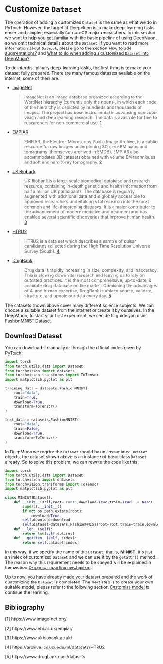 # Customize `Dataset`

The operation of adding a customized `Dataset` is the same as what we do in PyTorch. However, the target of DeepMuon is to make deep-learning tasks easier and simpler, especially for non-CS major researchers. In this section we want to help you get familiar with the basic pipeline of using DeepMuon, so we omit technical details about the `Dataset`. If you want to read more information about `Dataset`, please go to the section [How to add augmentations?](https://airscker.github.io/DeepMuon/tutorials/index.html#/dataset/augment) and [What to do when adding a customized `Dataset` into DeepMuon?](https://airscker.github.io/DeepMuon/tutorials/index.html#/dataset/dataset)

To do interdisciplinary deep-learning tasks, the first thing is to make your dataset fully prepared. There are many famous datasets available on the internet, some of them are:
- [ImageNet](https://www.image-net.org/)

    > ImageNet is an image database organized according to the WordNet hierarchy (currently only the nouns), in which each node of the hierarchy is depicted by hundreds and thousands of images. The project has been instrumental in advancing computer vision and deep learning research. The data is available for free to researchers for non-commercial use. [1](#ref1)
- [EMPIAR](https://www.ebi.ac.uk/empiar/)

    > EMPIAR, the Electron Microscopy Public Image Archive, is a public resource for raw images underpinning 3D cryo-EM maps and tomograms (themselves archived in EMDB). EMPIAR also accommodates 3D datasets obtained with volume EM techniques and soft and hard X-ray tomography. [2](#ref2)

- [UK Biobank](https://www.ukbiobank.ac.uk/)

    > UK Biobank is a large-scale biomedical database and research resource, containing in-depth genetic and health information from half a million UK participants. The database is regularly augmented with additional data and is globally accessible to approved researchers undertaking vital research into the most common and life-threatening diseases. It is a major contributor to the advancement of modern medicine and treatment and has enabled several scientific discoveries that improve human health. [3](#ref3)

- [HTRU2](https://archive.ics.uci.edu/ml/datasets/HTRU2)

    > HTRU2 is a data set which describes a sample of pulsar candidates collected during the High Time Resolution Universe Survey (South). [4](#ref4)

- [DrugBank](https://www.drugbank.com/datasets)

    > Drug data is rapidly increasing In size, complexity, and inaccuracy. This is slowing down vital research and leaving us to rely on outdated practices. It is the most comprehensive, up-to-date, & accurate drug database on the market. Combining the advantages of AI and human expertise, DrugBank is able to source, validate, structure, and update our data every day. [5](#ref5)

The datasets shown above cover many different science subjects. We can choose a suitable dataset from the internet or create it by ourselves. In the DeepMuon, to start your first experiment, we decide to guide you using [FashionMNIST Dataset](https://pytorch.org/vision/stable/datasets.html#fashion-mnist).

## Download Dataset
You can download it manually or through the official codes given by PyTorch:

```python
import torch
from torch.utils.data import Dataset
from torchvision import datasets
from torchvision.transforms import ToTensor
import matplotlib.pyplot as plt

training_data = datasets.FashionMNIST(
    root="data",
    train=True,
    download=True,
    transform=ToTensor()
)

test_data = datasets.FashionMNIST(
    root="data",
    train=False,
    download=True,
    transform=ToTensor()
)
```

In DeepMuon we require the `Dataset` should be un-instantiated `Dataset` objects, the dataset shown above is an instance of basic class `Dataset` already. So to solve this problem, we can rewrite the code like this:

```python
import torch
from torch.utils.data import Dataset
from torchvision import datasets
from torchvision.transforms import ToTensor
import matplotlib.pyplot as plt

class MINIST(Dataset):
    def __init__(self,root='root',download=True,train=True) -> None:
        super().__init__()
        if not os.path.exists(root):
            download=True
        self.download=download
        self.dataset=datasets.FashionMNIST(root=root,train=train,download=download,transform=ToTensor())
    def __len__(self):
        return len(self.dataset)
    def __getitem__(self, index):
        return self.dataset[index]
```

In this way, if we specify the name of the `Dataset`, that is, **MINIST**, it's just an index of customized `Dataset` and we can use it by the `getattr()` method. The reason why this requirement needs to be obeyed will be explained in the section [Dynamic importing mechanism](https://airscker.github.io/DeepMuon/tutorials/index.html#/config/import).

Up to now, you have already made your dataset prepared and the work of customizing the `Dataset` is completed. The next step is to create your own suitable model, please refer to the following section [Customize model](https://airscker.github.io/DeepMuon/tutorials/index.html#/start_exp/cus_model) to continue the learning.

## Bibliography
<p id='ref1'>[1] https://www.image-net.org/</p>
<p id='ref2'>[2] https://www.ebi.ac.uk/empiar/</p>
<p id='ref3'>[3] https://www.ukbiobank.ac.uk/</p>
<p id='ref4'>[4] https://archive.ics.uci.edu/ml/datasets/HTRU2</p>
<p id='ref5'>[5] https://www.drugbank.com/datasets</p>